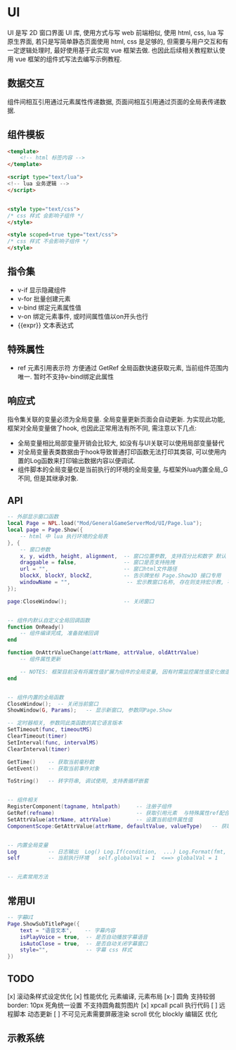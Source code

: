
# UI

UI 是写 2D 窗口界面 UI 库, 使用方式与写 web 前端相似, 使用 html, css, lua 写原生界面, 若只是写简单静态页面使用 html, css 是足够的,
但需要与用户交互和有一定逻辑处理时, 最好使用基于此实现 vue 框架去做. 也因此后续相关教程默认使用 vue 框架的组件式写法去编写示例教程.

## 数据交互

组件间相互引用通过元素属性传递数据, 页面间相互引用通过页面的全局表传递数据.

## 组件模板

```html
<template>
    <!-- html 标签内容 -->
</template>

<script type="text/lua">
<!-- lua 业务逻辑 -->
</script>


<style type="text/css"> 
/* css 样式 会影响子组件 */
</style>

<style scoped=true type="text/css"> 
/* css 样式 不会影响子组件 */
</style>
```

## 指令集

- v-if    显示隐藏组件
- v-for   批量创建元素
- v-bind  绑定元素属性值
- v-on    绑定元素事件, 或时间属性值以on开头也行
- {{expr}} 文本表达式  

## 特殊属性

- ref 元素引用表示符 方便通过 GetRef 全局函数快速获取元素, 当前组件范围内唯一. 暂时不支持v-bind绑定此属性

## 响应式

指令集关联的变量必须为全局变量. 全局变量更新页面会自动更新. 为实现此功能, 框架对全局变量做了hook, 也因此正常用法有所不同, 需注意以下几点:

- 全局变量相比局部变量开销会比较大, 如没有与UI关联可以使用局部变量替代
- 对全局变量表类数据由于hook导致普通打印函数无法打印其类容, 可以使用内置的Log函数来打印输出数据内容以便调试.
- 组件脚本的全局变量仅是当前执行的环境的全局变量, 与框架外lua内置全局_G不同, 但是其继承对象.

## API

```lua
-- 外部显示窗口函数
local Page = NPL.load("Mod/GeneralGameServerMod/UI/Page.lua");
local page = Page.Show({
    -- html 中 lua 执行环境的全局表
}, {
    -- 窗口参数
    x, y, width, height, alignment,  -- 窗口位置参数, 支持百分比和数字 默认 x = 0, y = 0, widht = 600, height = 500
    draggable = false,               -- 窗口是否支持拖拽
    url = "",                        -- 窗口html文件路径
    blockX, blockY, blockZ,          -- 告示牌坐标 Page.Show3D 接口专用
    windowName = "",                  -- 宏示教窗口名称, 存在则支持宏示教, 不存在则不支持
});

page:CloseWindow();                  -- 关闭窗口


-- 组件内默认自定义全局回调函数
function OnReady()
    -- 组件编译完成, 准备就绪回调
end

function OnAttrValueChange(attrName, attrValue, oldAttrValue)
    -- 组件属性更新

    -- NOTES: 框架目前没有将属性值扩展为组件的全局变量, 因有时需监控属性值变化做逻辑处理而不是单纯绑定UI, 开发者可在此自行转化成组件全局变量做UI联动.
end


-- 组件内置的全局函数
CloseWindow();  -- 关闭当前窗口
ShowWindow(G, Params);   -- 显示新窗口, 参数同Page.Show

-- 定时器相关, 参数同此类函数的其它语言版本
SetTimeout(func, timeoutMS)
ClearTimeout(timer)
SetInterval(func, intervalMS)
ClearInterval(timer)

GetTime()    -- 获取当前毫秒数
GetEvent()   -- 获取当前事件对象

ToString()   -- 转字符串, 调试使用, 支持表循坏嵌套


-- 组件相关
RegisterComponent(tagname, htmlpath)     -- 注册子组件
GetRef(refname)                          -- 获取引用元素  与特殊属性ref配合使用
SetAttrValue(attrName, attrValue)        -- 设置当前组件属性值
ComponentScope:GetAttrValue(attrName, defaultValue, valueType)   -- 获取当前组件属性值  valueType 默认为nil, 可以指定类型验证 string number function boolean 或使用简化函数 例: GetAttrStringValue(attrName, defaultValue)


-- 内置全局变量
Log          -- 日志输出  Log() Log.If(condition,  ...) Log.Format(fmt, ...) Log.FormatIf(condition, fmt, ...)
self         -- 当前执行环境   self.globalVal = 1  <==> globalVal = 1    定义局部变量 local localVal = 1


-- 元素常用方法
```

## 常用UI

```lua
-- 字幕UI
Page.ShowSubTitlePage({
    text = "语音文本",    -- 字幕内容 
    isPlayVoice = true,  -- 是否自动播放字幕语音
    isAutoClose = true,  -- 是否自动关闭字幕窗口
    style="",            -- 字幕 css 样式
})
```

## TODO

[x] 滚动条样式设定优化
[x] 性能优化 元素编译, 元素布局
[x-] 圆角 支持较弱 border: 10px  死角统一设置  不支持圆角裁剪图片
[x] xpcall pcall 执行代码
[ ] 远程脚本 动态更新
[ ] 不可见元素需要屏蔽渲染 scroll 优化 blockly 编辑区 优化

## 示教系统

